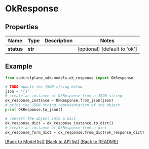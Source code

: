 # OkResponse


## Properties
Name | Type | Description | Notes
------------ | ------------- | ------------- | -------------
**status** | **str** |  | [optional] [default to 'ok']

## Example

```python
from controlplane_sdk.models.ok_response import OkResponse

# TODO update the JSON string below
json = "{}"
# create an instance of OkResponse from a JSON string
ok_response_instance = OkResponse.from_json(json)
# print the JSON string representation of the object
print OkResponse.to_json()

# convert the object into a dict
ok_response_dict = ok_response_instance.to_dict()
# create an instance of OkResponse from a dict
ok_response_form_dict = ok_response.from_dict(ok_response_dict)
```
[[Back to Model list]](../README.md#documentation-for-models) [[Back to API list]](../README.md#documentation-for-api-endpoints) [[Back to README]](../README.md)


